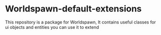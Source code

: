 # Worldspawn-default-extensions
This repository is a package for Worldspawn, It contains useful classes for ui objects and entities you can use it to extend 
